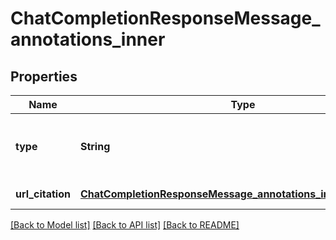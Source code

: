 # ChatCompletionResponseMessage_annotations_inner
## Properties

| Name | Type | Description | Notes |
|------------ | ------------- | ------------- | -------------|
| **type** | **String** | The type of the URL citation. Always &#x60;url_citation&#x60;. | [default to null] |
| **url\_citation** | [**ChatCompletionResponseMessage_annotations_inner_url_citation**](ChatCompletionResponseMessage_annotations_inner_url_citation.md) |  | [default to null] |

[[Back to Model list]](../README.md#documentation-for-models) [[Back to API list]](../README.md#documentation-for-api-endpoints) [[Back to README]](../README.md)

